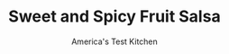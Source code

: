---
layout: ../../layouts/MarkdownPostLayout.astro
title: Sweet and Spicy Fruit Salsa
author: America's Test Kitchen
pubDate: 2023-03-15
description: "We wanted a recipe that produced the perfect combination of sweet, sour, and spicy flavors to complement the sweet fruit in a lively salsa."
image_url: https://res.cloudinary.com/hksqkdlah/image/upload/ar_1:1,c_fill,dpr_2.0,f_auto,fl_lossy.progressive.strip_profile,g_faces:auto,q_auto:low,w_344/6108_as07-sfs-4c-stonefruitsalsa
tags: ["Appetizers","Fruit","Condiments"]
calories: 511
protein: 
carbohydrates: 5
fats: 
fiber: 
ingredients: ["1 , jalapeno chile, seeded and chopped","1 , shallot, minced","2 teaspoons, cider vinegar","2 teaspoons, honey","2 tablespoons, extra-virgin olive oil","2 , peaches (ripe), pitted and chopped fine","2 , plums (ripe), pitted and chopped fine","1 tablespoon, finely chopped fresh basil, finely chopped"]
serves: 12
time: "15 minutes, plus 30 minutes sitting"
instructions: ["Whisk jalapeno, shallot, vinegar, honey, and oil in small bowl. Let sit until flavors combine, about 15 minutes.","Combine peaches and plums in large bowl. Add 1/2 cup of fruit to bowl with jalapeno mixture and mash with potato masher until smooth. Add mashed fruit mixture and basil to bowl with cut fruit and stir until combined. Season with salt and let sit until flavors combine, about 15 minutes. Serve."]
nutrition: ["87 mg Potassium","10 mg Phosphorus","4 mg Calcium","4 mg Magnesium","2 g Fat","1 g Monounsaturated","4 mg Vitamin C","3 µg Folate (food)","4 g Sugars","3 µg Vitamin K","38 g Water","5 g Carbs","3 µg Folate equivalent (total)","7 µg Vitamin A","42 kcal Energy","511 calories"]
notes: "The salsa can be made up to 4 hours in advance- if left any longer, the fruit will become mushy. If you like your salsa spicy, dont seed the jalapeno."
---
